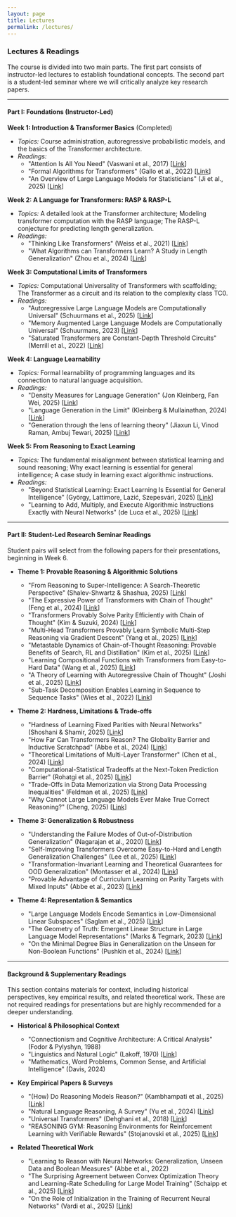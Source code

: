 ```yaml
---
layout: page
title: Lectures
permalink: /lectures/
---
```


### Lectures & Readings

The course is divided into two main parts. The first part consists of instructor-led lectures to establish foundational concepts. The second part is a student-led seminar where we will critically analyze key research papers.

-----

#### Part I: Foundations (Instructor-Led)

**Week 1: Introduction & Transformer Basics** (Completed)
  * *Topics:* Course administration, autoregressive probabilistic models, and the basics of the Transformer architecture.
  * *Readings:*
      * "Attention Is All You Need" (Vaswani et al., 2017) [[Link](https://arxiv.org/abs/1706.03762)]
      * "Formal Algorithms for Transformers" (Gallo et al., 2022) [[Link](https://arxiv.org/abs/2207.09238)]
      * "An Overview of Large Language Models for Statisticians" (Ji et al., 2025) [[Link](https://arxiv.org/abs/2502.17814)]

**Week 2: A Language for Transformers: RASP & RASP-L**
  * *Topics:* A detailed look at the Transformer architecture; Modeling transformer computation with the RASP language; The RASP-L conjecture for predicting length generalization.
  * *Readings:*
      * "Thinking Like Transformers" (Weiss et al., 2021) [[Link](https://arxiv.org/abs/2106.06981)]
      * "What Algorithms can Transformers Learn? A Study in Length Generalization" (Zhou et al., 2024) [[Link](https://openreview.net/forum?id=AssIuHnmHX)]

**Week 3: Computational Limits of Transformers**
  * *Topics:* Computational Universality of Transformers with scaffolding; The Transformer as a circuit and its relation to the complexity class TC0.
  * *Readings:*
      * "Autoregressive Large Language Models are Computationally Universal" (Schuurmans et al., 2025) [[Link](https://arxiv.org/abs/2410.03170)]
      * "Memory Augmented Large Language Models are Computationally Universal" (Schuurmans, 2023) [[Link](https://arxiv.org/abs/2301.04589)]
      * "Saturated Transformers are Constant-Depth Threshold Circuits" (Merrill et al., 2022) [[Link](https://aclanthology.org/2022.tacl-1.49/)]

**Week 4: Language Learnability**
  * *Topics:* Formal learnability of programming languages and its connection to natural language acquisition.
  * *Readings:*
      * "Density Measures for Language Generation" (Jon Kleinberg, Fan Wei, 2025) [[Link](https://arxiv.org/abs/2504.14370)]
      * "Language Generation in the Limit" (Kleinberg & Mullainathan, 2024) [[Link](https://openreview.net/forum?id=FGTDe6EA0B)]
      * "Generation through the lens of learning theory" (Jiaxun Li, Vinod Raman, Ambuj Tewari, 2025) [[Link](https://arxiv.org/abs/2410.13714)]

**Week 5: From Reasoning to Exact Learning**
  * *Topics:* The fundamental misalignment between statistical learning and sound reasoning; Why exact learning is essential for general intelligence; A case study in learning exact algorithmic instructions.
  * *Readings:*
      * "Beyond Statistical Learning: Exact Learning Is Essential for General Intelligence" (György, Lattimore, Lazić, Szepesvári, 2025) [[Link](https://arxiv.org/abs/2506.23908)]
      * "Learning to Add, Multiply, and Execute Algorithmic Instructions Exactly with Neural Networks" (de Luca et al., 2025) [[Link](https://arxiv.org/abs/2502.16763)]

-----

#### Part II: Student-Led Research Seminar Readings

Student pairs will select from the following papers for their presentations, beginning in Week 6.

  * **Theme 1: Provable Reasoning & Algorithmic Solutions**
      * "From Reasoning to Super-Intelligence: A Search-Theoretic Perspective" (Shalev-Shwartz & Shashua, 2025) [[Link](https://arxiv.org/abs/2507.15865)]
      * "The Expressive Power of Transformers with Chain of Thought" (Feng et al., 2024) [[Link](https://arxiv.org/abs/2402.08164)]
      * "Transformers Provably Solve Parity Efficiently with Chain of Thought" (Kim & Suzuki, 2024) [[Link](https://arxiv.org/abs/2410.08633)]
      * "Multi-Head Transformers Provably Learn Symbolic Multi-Step Reasoning via Gradient Descent" (Yang et al., 2025) [[Link](https://arxiv.org/abs/2508.08222)]
      * "Metastable Dynamics of Chain-of-Thought Reasoning: Provable Benefits of Search, RL and Distillation" (Kim et al., 2025) [[Link](https://arxiv.org/abs/2502.01694)]
      * "Learning Compositional Functions with Transformers from Easy-to-Hard Data" (Wang et al., 2025) [[Link](https://arxiv.org/abs/2505.23683)]
      * "A Theory of Learning with Autoregressive Chain of Thought" (Joshi et al., 2025) [[Link](https://arxiv.org/abs/2503.07932)]
      * "Sub-Task Decomposition Enables Learning in Sequence to Sequence Tasks" (Wies et al., 2022) [[Link](https://arxiv.org/abs/2204.02892)]

  * **Theme 2: Hardness, Limitations & Trade-offs**
      * "Hardness of Learning Fixed Parities with Neural Networks" (Shoshani & Shamir, 2025) [[Link](https://arxiv.org/abs/2501.00817)]
      * "How Far Can Transformers Reason? The Globality Barrier and Inductive Scratchpad" (Abbe et al., 2024) [[Link](https://arxiv.org/abs/2406.06467)]
      * "Theoretical Limitations of Multi-Layer Transformer" (Chen et al., 2024) [[Link](https://arxiv.org/abs/2412.02975)]
      * "Computational-Statistical Tradeoffs at the Next-Token Prediction Barrier" (Rohatgi et al., 2025) [[Link](https://arxiv.org/abs/2502.12465)]
      * "Trade-Offs in Data Memorization via Strong Data Processing Inequalities" (Feldman et al., 2025) [[Link](https://arxiv.org/abs/2506.01855)]
      * "Why Cannot Large Language Models Ever Make True Correct Reasoning?" (Cheng, 2025) [[Link](https://arxiv.org/abs/2508.10265)]

  * **Theme 3: Generalization & Robustness**
      * "Understanding the Failure Modes of Out-of-Distribution Generalization" (Nagarajan et al., 2020) [[Link](https://arxiv.org/abs/2010.15775)]
      * "Self-Improving Transformers Overcome Easy-to-Hard and Length Generalization Challenges" (Lee et al., 2025) [[Link](https://arxiv.org/abs/2502.01612)]
      * "Transformation-Invariant Learning and Theoretical Guarantees for OOD Generalization" (Montasser et al., 2024) [[Link](https://arxiv.org/abs/2410.23461)]
      * "Provable Advantage of Curriculum Learning on Parity Targets with Mixed Inputs" (Abbe et al., 2023) [[Link](https://arxiv.org/abs/2306.16921)]

  * **Theme 4: Representation & Semantics**
      * "Large Language Models Encode Semantics in Low-Dimensional Linear Subspaces" (Saglam et al., 2025) [[Link](https://arxiv.org/abs/2507.09709)]
      * "The Geometry of Truth: Emergent Linear Structure in Large Language Model Representations" (Marks & Tegmark, 2023) [[Link](https://arxiv.org/abs/2310.06824)]
      * "On the Minimal Degree Bias in Generalization on the Unseen for Non-Boolean Functions" (Pushkin et al., 2024) [[Link](https://arxiv.org/abs/2406.06354)]

-----

#### Background & Supplementary Readings

This section contains materials for context, including historical perspectives, key empirical results, and related theoretical work. These are not required readings for presentations but are highly recommended for a deeper understanding.

  * **Historical & Philosophical Context**
      * "Connectionism and Cognitive Architecture: A Critical Analysis" (Fodor & Pylyshyn, 1988)
      * "Linguistics and Natural Logic" (Lakoff, 1970) [[Link](https://doi.org/10.1007/bf00413602)]
      * "Mathematics, Word Problems, Common Sense, and Artificial Intelligence" (Davis, 2024)

  * **Key Empirical Papers & Surveys**
      * "(How) Do Reasoning Models Reason?" (Kambhampati et al., 2025) [[Link](https://arxiv.org/abs/2504.09762)]
      * "Natural Language Reasoning, A Survey" (Yu et al., 2024) [[Link](https://doi.org/10.1145/3664194)]
      * "Universal Transformers" (Dehghani et al., 2018) [[Link](https://arxiv.org/abs/1807.03819)]
      * "REASONING GYM: Reasoning Environments for Reinforcement Learning with Verifiable Rewards" (Stojanovski et al., 2025) [[Link](https://arxiv.org/abs/2505.24760)]

  * **Related Theoretical Work**
      * "Learning to Reason with Neural Networks: Generalization, Unseen Data and Boolean Measures" (Abbe et al., 2022)
      * "The Surprising Agreement between Convex Optimization Theory and Learning-Rate Scheduling for Large Model Training" (Schaipp et al., 2025) [[Link](https://arxiv.org/abs/2501.18965)]
      * "On the Role of Initialization in the Training of Recurrent Neural Networks" (Vardi et al., 2025) [[Link](https://arxiv.org/pdf/2507.05644)]